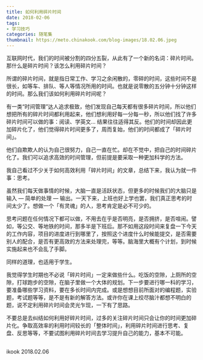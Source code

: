 ```yaml
---
title: 如何利用碎片时间
date: 2018-02-06
tags:
- 学习技巧
categories: 随笔集
thumbnail: https://meto.chinakook.com/blog-images/18.02.06.jpeg
---
```


互联网时代，我们的时间被分割的四分五裂，从此有了一个新的名词：碎片时间。那什么是碎片时间？该怎么利用碎片时间？



所谓的碎片时间，就是指日常工作、学习之余闲散的，零碎的时间，这些时间不是很长，如等车、排队、等人等情况所用的时间。也就是说零散的五分钟十分钟这样的时间。那么我们该如何利用碎片时间呢？



有一类“时间管理”达人追求极致，他们发现自己每天都有很多碎片时间，所以他们想把所有的碎片时间都利用起来，他们想利用好每一分每一秒，所以他们找了许多碎片时间可以做的事：阅读、学英文…  结果往往适得其反。他们的时间却因此更加碎片化了，他们觉得碎片时间更多了，周而复始，他们的时间都成了「碎片时间」。



他们自欺欺人的认为自己很努力，自己一直在忙。却在不觉中，把自己的时间碎片化了。我们可以追求高效的时间管理，但前提是要采取一种更加科学的方法。



我自己看过不少关于如何高效利用「碎片时间」的文章，总结下来，我认为就一件事：思考。



虽然我们每天做事情的时候，大脑一直是活跃状态，但更多的时候我们的大脑只是输入 — 简单的处理 — 输出。一天下来，上班也好上学也罢，我们真正思考的时间太少了。想做一个「有灵魂」的人，思考肯定是必不可少的。



思考问题在任何情况下都可以做，不用去在乎是否明亮，是否拥挤，是否喧闹。譬如，等公交、等地铁的时间，那多半是下班后。那不如用这段时间来复盘一下今天的工作内容，项目的进度进行到哪里了，按照这个进度什么时候能提交，是否需要别人的配合，是否有更高效的方法来处理完，等等。脑海里大概有个计划，到时候实施起来也不会乱了手脚。



同样的道理，也适用于学生。



我觉得学生时期也不必说「碎片时间」一定来做些什么。吃饭的空隙，上厕所的空隙，打球跑步的空隙，在脑子里做一个大体的规划。下一步要进行哪一科的学习，要准备哪些学习资料，要在多长时间内完成。或是想想目前所面对的编程题，实验题，考试题等等，是不是有新的解答方法。或许你在课上绞尽脑汁都想不明白的题，说不定利用碎片时间会灵光乍现，一下有了思路。



不要总是去纠结如何利用好碎片时间，过多的关注碎片时间只会让你的时间更加碎片化。争取高效率的利用时间较长的「整体时间」，利用碎片时间进行思考、复盘、反思等等，不要试图利用碎片时间去学习提升自己的能力，基本不可能。


<br>ikook
2018.02.06